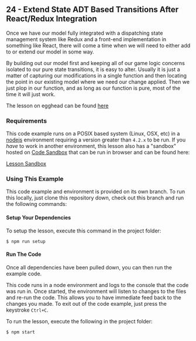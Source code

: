 ## 24 - Extend State ADT Based Transitions After React/Redux Integration

Once we have our model fully integrated with a dispatching state management
system like Redux and a front-end implementation in something like React, there
will come a time when we will need to either add to or extend our model in some
way.

By building out our model first and keeping all of our game logic concerns
isolated to our pure state transitions, it is easy to alter. Usually it is just
a matter of capturing our modifications in a single function and then locating
the point in our existing model where we need our change applied. Then we just
plop in our function, and as long as our function is pure, most of the time it
will just work.


The lesson on egghead can be found [here][5]

### Requirements
This code example runs on a POSIX based system (Linux, OSX, etc) in a [nodejs][2] environment
requiring a version greater than `4.2.x` to be run. If you *have* to work in another environment,
this lesson also has a "sandbox" hosted on [Code Sandbox][3] that can be run in browser and can be found
here:

[Lesson Sandbox][4]

### Using This Example
This code example and environment is provided on its own branch. To run this locally, just clone
this repository down, check out this branch and run the following commands:

#### Setup Your Dependencies
To setup the lesson, execute this command in the project folder:

```
$ npm run setup
```

#### Run The Code
Once all dependencies have been pulled down, you can then run the example code.

This code runs in a node environment and logs to the console that the code was run in. Once
started, the environment will listen to changes to the files and re-run the code. This allows
you to have immediate feed back to the changes you made. To exit out of the code example,
just press the keystroke `Ctrl+C`.

To run the lesson, execute the following in the project folder:

```
$ npm start
```


[1]: https://egghead.io/instructors/ian-hofmann-hicks
[2]: https://nodejs.org/
[3]: https://codesandbox.io/

[4]: https://codesandbox.io/s/github/eggheadio-projects/redux-and-the-state-adt/tree/master/24
[5]: https://egghead.io/lessons/redux-extend-state-adt-based-transitions-after-react-redux-integration
